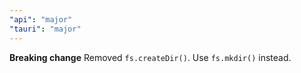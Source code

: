 ```yaml
---
"api": "major"
"tauri": "major"
---
```


**Breaking change** Removed `fs.createDir()`. Use `fs.mkdir()` instead.
